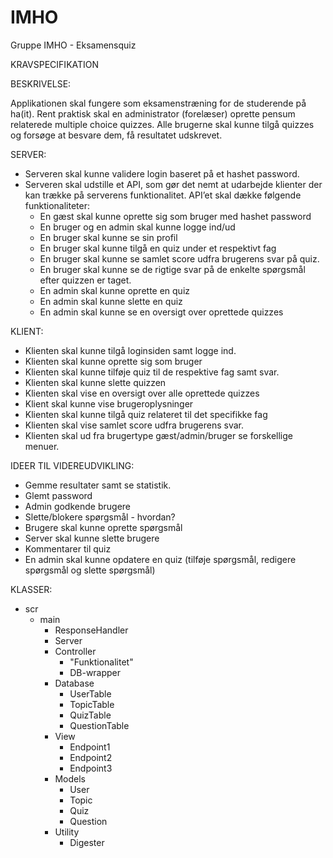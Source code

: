 # IMHO
Gruppe IMHO - Eksamensquiz

KRAVSPECIFIKATION 

BESKRIVELSE: 

Applikationen skal fungere som eksamenstræning for de studerende på ha(it). Rent praktisk skal en administrator (forelæser) oprette pensum relaterede multiple choice quizzes. Alle brugerne skal kunne tilgå quizzes og forsøge at besvare dem, få resultatet udskrevet.
					
SERVER: 	
- Serveren skal kunne validere login baseret på et hashet password.
- Serveren skal udstille et API, som gør det nemt at udarbejde klienter der kan trække på serverens funktionalitet. API’et skal dække følgende funktionaliteter:
	- En gæst skal kunne oprette sig som bruger med hashet password
	- En bruger og en admin skal kunne logge ind/ud
	- En bruger skal kunne se sin profil 
	- En bruger skal kunne tilgå en quiz under et respektivt fag
	- En bruger skal kunne se samlet score udfra brugerens svar på quiz.
	- En bruger skal kunne se de rigtige svar på de enkelte spørgsmål efter quizzen er taget.
	- En admin skal kunne oprette en quiz
	- En admin skal kunne slette en quiz
	- En admin skal kunne se en oversigt over oprettede quizzes 

KLIENT:
- Klienten skal kunne tilgå loginsiden samt logge ind.  
- Klienten skal kunne oprette sig som bruger
- Klienten skal kunne tilføje quiz til de respektive fag samt svar. 
- Klienten skal kunne slette quizzen
- Klienten skal vise en oversigt over alle oprettede quizzes 
- Klient skal kunne vise brugeroplysninger 
- Klienten skal kunne tilgå quiz relateret til det specifikke fag
- Klienten skal vise samlet score udfra brugerens svar.
- Klienten skal ud fra brugertype gæst/admin/bruger se forskellige menuer. 

IDEER TIL VIDEREUDVIKLING: 
- Gemme resultater samt se statistik. 
- Glemt password
- Admin godkende brugere 
- Slette/blokere spørgsmål - hvordan?		
- Brugere skal kunne oprette spørgsmål
- Server skal kunne slette brugere
- Kommentarer til quiz
- En admin skal kunne opdatere en quiz (tilføje spørgsmål, redigere spørgsmål og slette spørgsmål)


KLASSER:
- scr
	- main
		- ResponseHandler
		- Server
		- Controller
			- "Funktionalitet"
			- DB-wrapper
		- Database
			- UserTable
			- TopicTable
			- QuizTable
			- QuestionTable
		- View
			- Endpoint1
			- Endpoint2
			- Endpoint3
		- Models
			- User
			- Topic
			- Quiz
			- Question
		- Utility
			- Digester

